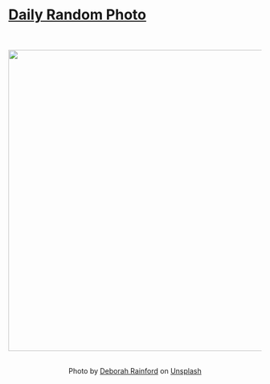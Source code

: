 # [Daily Random Photo](https://www.dailyrandomphoto.com/)

<div align="center">
  <br>
  <br>
  <a href="https://www.dailyrandomphoto.com/p/2021/2021-11-28/"><img src="https://images.unsplash.com/photo-1624300629298-e9de39c13be5?crop=entropy&cs=tinysrgb&fit=max&fm=jpg&ixid=Mnw3NzUwOHwwfDF8cmFuZG9tfHx8fHx8fHx8MTYzODA1ODgwMQ&ixlib=rb-1.2.1&q=80&w=1080" width="600px"></a>
  <br>
  <br>
  <p class="has-text-grey">Photo by <a href="https://unsplash.com/@debsrainford?utm_source=Daily%20Random%20Photo&amp;utm_medium=referral" target="_blank" rel="noopener noreferrer">Deborah Rainford</a> on <a href="https://unsplash.com/photos/zOlZgELBMRg?utm_source=Daily%20Random%20Photo&amp;utm_medium=referral" target="_blank" rel="noopener noreferrer">Unsplash</a></p>
</div>
